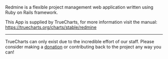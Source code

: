 Redmine is a flexible project management web application written using Ruby on Rails framework.

This App is supplied by TrueCharts, for more information visit the manual: https://truecharts.org/charts/stable/redmine

---

TrueCharts can only exist due to the incredible effort of our staff.
Please consider making a [donation](https://truecharts.org/docs/about/sponsor) or contributing back to the project any way you can!
